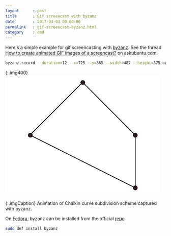 ```yaml
---
layout      : post
title       : Gif screencast with byzanz
date        : 2017-03-03 00:00:00
permalink   : gif-screencast-byzanz.html
category    : cmd
---
```

Here's a simple example for gif screencasting with [byzanz](https://github.com/GNOME/byzanz).
See the thread
[How to create animated GIF images of a screencast?](http://askubuntu.com/a/123515/181265)
on askubuntu.com.

```bash
byzanz-record --duration=12 --x=725 --y=365 --width=487 --height=375 out.gif
```

{:.img400}
![Chaikin animation captured with byzanz](/assets/geo-num-2016/chaikin-animation.gif)

{:.imgCaption}
Animation of Chaikin curve subdivision scheme captured with byzanz.

On [Fedora](https://fedoraproject.org/wiki/ScreenCasting#Byzanz), byzanz can be installed from the official [repo](https://apps.fedoraproject.org/packages/byzanz).
```bash
sudo dnf install byzanz
```
